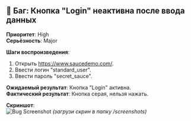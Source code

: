 ## 🐞 Баг: Кнопка "Login" неактивна после ввода данных  

**Приоритет**: High  
**Серьёзность**: Major  

**Шаги воспроизведения**:  
1. Открыть https://www.saucedemo.com/.  
2. Ввести логин "standard_user".  
3. Ввести пароль "secret_sauce".  

**Ожидаемый результат**: Кнопка "Login" активна.  
**Фактический результат**: Кнопка серая, нельзя нажать.  

**Скриншот**:  
![Bug Screenshot](/screenshots/login_bug.png) *(загрузи скрин в папку /screenshots)*  
